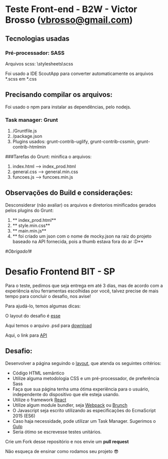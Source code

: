 # Teste Front-end - B2W - Victor Brosso (vbrosso@gmail.com)

## Tecnologias usadas


### Pré-processador: SASS
Arquivos scss: \stylesheets\scss

Foi usado a IDE ScoutApp para converter automaticamente os arquivos *.scss em *.css


## Precisando compilar os arquivos:
Foi usado o npm para instalar as dependências, pelo nodejs.


### Task manager: Grunt
1. /Gruntfile.js
2. /package.json
3. Plugins usados: grunt-contrib-uglify, grunt-contrib-cssmin, grunt-contrib-htmlmin


###Tarefas do Grunt: minifica o arquivos:
1. index.html --> index_prod.html
2. general.css --> general.min.css
3. funcoes.js --> funcoes.min.js 


## Observações do Build e considerações:
Desconsiderar (não avaliar) os arquivos e diretorios minificados gerados pelos plugins do Grunt:

1. ** index_prod.html**
2. ** style.min.css**
3. ** main.min.js**
4. ** foi criado um json com o nome de mocky.json na raiz do projeto baseado na API fornecida, pois a thumb estava fora do ar :D**


#*Obrigado!*#





# Desafio Frontend BIT - SP

Para o teste, pedimos que seja entrega em até 3 dias, mas de acordo com a experiência e/ou ferramentas escolhidas por você, talvez precise de mais tempo para concluir o desafio, nos avise!

Para ajudá-lo, temos algumas dicas:

O layout do desafio é [esse](https://ucarecdn.com/a3d9551d-8bb1-4e58-b152-0832dbffd5a2/testeb2w.jpg)


Aqui temos o arquivo .psd para [download](https://drive.google.com/open?id=0BwJHZ1PdHAcGalV4U0NGTWMzSW8)

Aqui, o link para [API](http://www.mocky.io/v2/57dfec211000009020598073)

## Desafio:
Desenvolver a página seguindo o [layout](https://ucarecdn.com/a3d9551d-8bb1-4e58-b152-0832dbffd5a2/testeb2w.jpg), que atenda os seguintes critérios:
- Código HTML semântico
- Utilize alguma metodologia CSS e um pré-processador, de preferência Sass
- Faça que sua página tenha uma ótima experiência para o usuário, independente do dispositivo que ele esteja usando.
- Utilize o framework [React](https://facebook.github.io/react/)
- Utilize algum module bundler, seja [Webpack](https://webpack.github.io/) ou [Brunch](http://brunch.io/)
- O Javascript seja escrito utilizando as especificações do EcmaScript 2015 (ES6)
- Caso haja necessidade, pode utilizar um Task Manager. Sugerimos o [Gulp](http://gulpjs.com/)
- Seria ótimo se escrevesse testes unitários.

Crie um Fork desse repositório e nos envie um **pull request**

Não esqueça de ensinar como rodamos seu projeto :sunglasses: